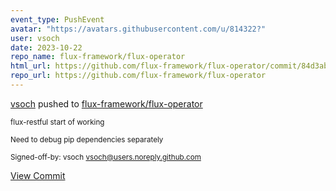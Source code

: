 ```yaml
---
event_type: PushEvent
avatar: "https://avatars.githubusercontent.com/u/814322?"
user: vsoch
date: 2023-10-22
repo_name: flux-framework/flux-operator
html_url: https://github.com/flux-framework/flux-operator/commit/84d3abcd9924c38f4d44ba885121b6099cc7394b
repo_url: https://github.com/flux-framework/flux-operator
---
```


<a href='https://github.com/vsoch' target='_blank'>vsoch</a> pushed to <a href='https://github.com/flux-framework/flux-operator' target='_blank'>flux-framework/flux-operator</a>

<small>flux-restful start of working

Need to debug pip dependencies separately

Signed-off-by: vsoch <vsoch@users.noreply.github.com></small>

<a href='https://github.com/flux-framework/flux-operator/commit/84d3abcd9924c38f4d44ba885121b6099cc7394b' target='_blank'>View Commit</a>